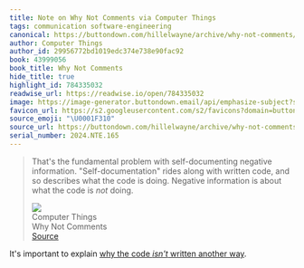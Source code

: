 ```yaml
---
title: Note on Why Not Comments via Computer Things
tags: communication software-engineering
canonical: https://buttondown.com/hillelwayne/archive/why-not-comments/
author: Computer Things
author_id: 29956772bd1019edc374e738e90fac92
book: 43999056
book_title: Why Not Comments
hide_title: true
highlight_id: 784335032
readwise_url: https://readwise.io/open/784335032
image: https://image-generator.buttondown.email/api/emphasize-subject?subject=Why%20Not%20Comments&author=Computer%20Things&date=2024-09-10&img=
favicon_url: https://s2.googleusercontent.com/s2/favicons?domain=buttondown.com
source_emoji: "\U0001F310"
source_url: https://buttondown.com/hillelwayne/archive/why-not-comments/#:~:text=That%27s%20the%20fundamental,is%20*not*%20doing.
serial_number: 2024.NTE.165
---
```

> That's the fundamental problem with self-documenting negative information. "Self-documentation" rides along with written code, and so describes what the code is doing. Negative information is about what the code is *not* doing.
> <div class="quoteback-footer"><div class="quoteback-avatar"><img class="mini-favicon" src="https://s2.googleusercontent.com/s2/favicons?domain=buttondown.com"></div><div class="quoteback-metadata"><div class="metadata-inner"><span style="display:none">FROM:</span><div aria-label="Computer Things" class="quoteback-author"> Computer Things</div><div aria-label="Why Not Comments" class="quoteback-title"> Why Not Comments</div></div></div><div class="quoteback-backlink"><a target="_blank" aria-label="go to the full text of this quotation" rel="noopener" href="https://buttondown.com/hillelwayne/archive/why-not-comments/#:~:text=That%27s%20the%20fundamental,is%20*not*%20doing." class="quoteback-arrow"> Source</a></div></div>

It's important to explain [why the code _isn't_ written another way](https://www.joshbeckman.org/notes/784334746).